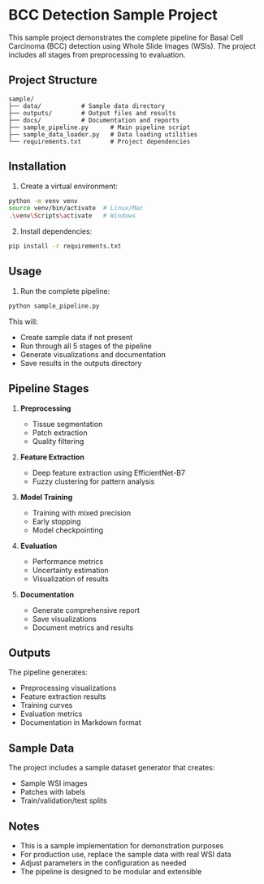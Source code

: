 # BCC Detection Sample Project

This sample project demonstrates the complete pipeline for Basal Cell Carcinoma (BCC) detection using Whole Slide Images (WSIs). The project includes all stages from preprocessing to evaluation.

## Project Structure

```
sample/
├── data/           # Sample data directory
├── outputs/        # Output files and results
├── docs/           # Documentation and reports
├── sample_pipeline.py      # Main pipeline script
├── sample_data_loader.py   # Data loading utilities
└── requirements.txt        # Project dependencies
```

## Installation

1. Create a virtual environment:
```bash
python -m venv venv
source venv/bin/activate  # Linux/Mac
.\venv\Scripts\activate   # Windows
```

2. Install dependencies:
```bash
pip install -r requirements.txt
```

## Usage

1. Run the complete pipeline:
```bash
python sample_pipeline.py
```

This will:
- Create sample data if not present
- Run through all 5 stages of the pipeline
- Generate visualizations and documentation
- Save results in the outputs directory

## Pipeline Stages

1. **Preprocessing**
   - Tissue segmentation
   - Patch extraction
   - Quality filtering

2. **Feature Extraction**
   - Deep feature extraction using EfficientNet-B7
   - Fuzzy clustering for pattern analysis

3. **Model Training**
   - Training with mixed precision
   - Early stopping
   - Model checkpointing

4. **Evaluation**
   - Performance metrics
   - Uncertainty estimation
   - Visualization of results

5. **Documentation**
   - Generate comprehensive report
   - Save visualizations
   - Document metrics and results

## Outputs

The pipeline generates:
- Preprocessing visualizations
- Feature extraction results
- Training curves
- Evaluation metrics
- Documentation in Markdown format

## Sample Data

The project includes a sample dataset generator that creates:
- Sample WSI images
- Patches with labels
- Train/validation/test splits

## Notes

- This is a sample implementation for demonstration purposes
- For production use, replace the sample data with real WSI data
- Adjust parameters in the configuration as needed
- The pipeline is designed to be modular and extensible 